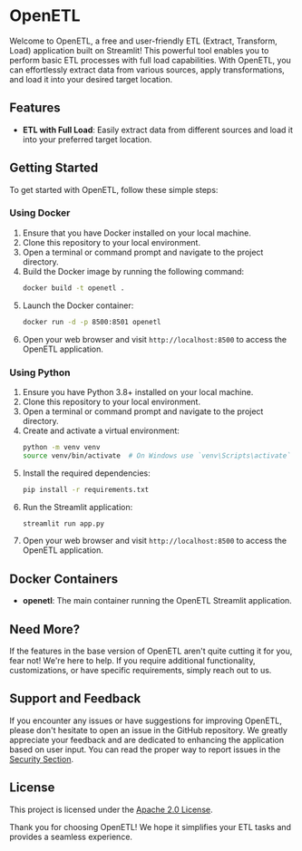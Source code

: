 # OpenETL

Welcome to OpenETL, a free and user-friendly ETL (Extract, Transform, Load) application built on Streamlit! This powerful tool enables you to perform basic ETL processes with full load capabilities. With OpenETL, you can effortlessly extract data from various sources, apply transformations, and load it into your desired target location.

## Features

- **ETL with Full Load**: Easily extract data from different sources and load it into your preferred target location.

## Getting Started

To get started with OpenETL, follow these simple steps:

### Using Docker

1. Ensure that you have Docker installed on your local machine.
2. Clone this repository to your local environment.
3. Open a terminal or command prompt and navigate to the project directory.
4. Build the Docker image by running the following command:
    ```sh
    docker build -t openetl .
    ```
5. Launch the Docker container:
    ```sh
    docker run -d -p 8500:8501 openetl
    ```
6. Open your web browser and visit `http://localhost:8500` to access the OpenETL application.

### Using Python

1. Ensure you have Python 3.8+ installed on your local machine.
2. Clone this repository to your local environment.
3. Open a terminal or command prompt and navigate to the project directory.
4. Create and activate a virtual environment:
    ```sh
    python -m venv venv
    source venv/bin/activate  # On Windows use `venv\Scripts\activate`
    ```
5. Install the required dependencies:
    ```sh
    pip install -r requirements.txt
    ```
6. Run the Streamlit application:
    ```sh
    streamlit run app.py
    ```
7. Open your web browser and visit `http://localhost:8500` to access the OpenETL application.

## Docker Containers

- **openetl**: The main container running the OpenETL Streamlit application.

## Need More?

If the features in the base version of OpenETL aren't quite cutting it for you, fear not! We're here to help. If you require additional functionality, customizations, or have specific requirements, simply reach out to us.

## Support and Feedback

If you encounter any issues or have suggestions for improving OpenETL, please don't hesitate to open an issue in the GitHub repository. We greatly appreciate your feedback and are dedicated to enhancing the application based on user input. You can read the proper way to report issues in the [Security Section](SECURITY.md).

## License

This project is licensed under the [Apache 2.0 License](LICENSE).

Thank you for choosing OpenETL! We hope it simplifies your ETL tasks and provides a seamless experience.
